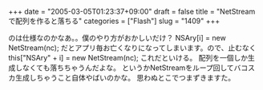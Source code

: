 +++
date = "2005-03-05T01:23:37+09:00"
draft = false
title = "NetStreamで配列を作ると落ちる"
categories = ["Flash"]
slug = "1409"
+++

のは仕様なのかなあ。。僕のやり方がおかしいだけ？
NSAry[i] = new NetStream(nc);
だとアプリ毎お亡くなりになってしまいます。ので、止むなく
this["NSAry" + i] = new NetStream(nc);
これだといける。
配列を一個しか生成しなくても落ちちゃうんだよな。
というかNetStreamをループ回してバコスカ生成しちゃうこと自体やばいのかな。
思わぬとこでつまずきますた。

